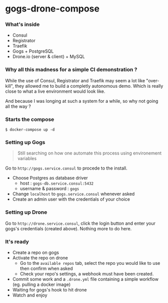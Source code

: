 # gogs-drone-compose

### What's inside

* Consul
* Registrator
* Traefik
* Gogs + PostgreSQL
* Drone.io (server & client) + MySQL

### Why all this madness for a simple CI demonstration ?

While the use of Consul, Registrator and Traefik may seem a lot like "over-kill", they allowed me to build a completly autonomous demo. Which is really close to what a live environment would look like.

And because I was longing at such a system for a while, so why not going all the way ?

### Starts the compose

```
$ docker-compose up -d
```

### Setting up Gogs

> Still searching on how one automate this process using environement variables

Go to ```http://gogs.service.consul``` to procede to the install.
* Choose Postgres as database driver
    * host : ```gogs-db.service.consul:5432```
    * username & password : ```gogs```
* Change ```localhost``` to ```gogs.service.consul``` whenever asked
* Create an admin user with the credentials of your choice

### Setting up  Drone

Go to ```http://drone.service.consul```, click the login button and enter your gogs's credentials (created above).
Nothing more to do here.

### It's ready

* Create a repo on gogs
* Activate the repo on drone
    * Go to the ```available repos``` tab, select the repo you would like to use then confirm when asked
    * Check your repo's settings, a webhook must have been created.
* Commit some work and a ```.drone.yml``` file containing a simple workflow (eg. pulling a docker image)
* Waiting for gogs's hook to hit drone
* Watch and enjoy
